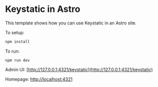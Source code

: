 # Keystatic in Astro

This template shows how you can use Keystatic in an Astro site.

To setup:

```sh
npm install
```

To run:

```
npm run dev
```

Admin UI: [http://127.0.0.1:4321/keystatic](http://127.0.0.1:4321/keystatic)

Homepage: [http://localhost:4321](http://localhost:4321)
